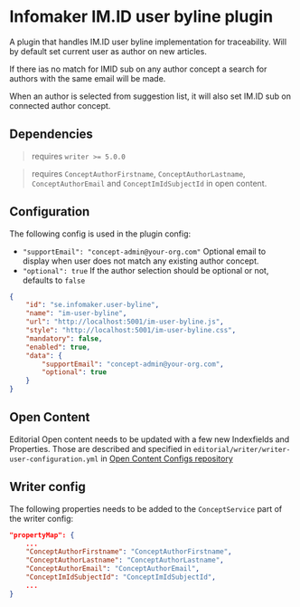 # Infomaker IM.ID user byline plugin

A plugin that handles IM.ID user byline implementation for traceability. Will by default set current user as author on new articles.

If there ias no match for IMID sub on any author concept a search for authors with the same email will be made.

When an author is selected from suggestion list, it will also set IM.ID sub on connected author concept.

<!-- Initial plan, not implemented yet. Will not create a new concept -->
<!-- ![IM.ID user byline workflow](./docimages/writer-imid-byline.png "IM.ID user byline workflow") -->

## Dependencies

> requires `writer >= 5.0.0`

> requires `ConceptAuthorFirstname`, `ConceptAuthorLastname`, `ConceptAuthorEmail` and `ConceptImIdSubjectId` in open content.

## Configuration

The following config is used in the plugin config:

- `"supportEmail": "concept-admin@your-org.com"` Optional email to display when user does not match any existing author concept.
- `"optional": true` If the author selection should be optional or not, defaults to `false`

```json
{
    "id": "se.infomaker.user-byline",
    "name": "im-user-byline",
    "url": "http://localhost:5001/im-user-byline.js",
    "style": "http://localhost:5001/im-user-byline.css",
    "mandatory": false,
    "enabled": true,
    "data": {
        "supportEmail": "concept-admin@your-org.com",
        "optional": true
    }
}
```

## Open Content

Editorial Open content needs to be updated with a few new Indexfields and Properties. Those are described and specified in `editorial/writer/writer-user-configuration.yml` in [Open Content Configs repository](https://bitbucket.org/infomaker/opencontent-configs/src/master/)

## Writer config

The following properties needs to be added to the `ConceptService` part of the writer config:

```json
"propertyMap": {
    ...
    "ConceptAuthorFirstname": "ConceptAuthorFirstname",
    "ConceptAuthorLastname": "ConceptAuthorLastname",
    "ConceptAuthorEmail": "ConceptAuthorEmail",
    "ConceptImIdSubjectId": "ConceptImIdSubjectId",
    ...
}
```
